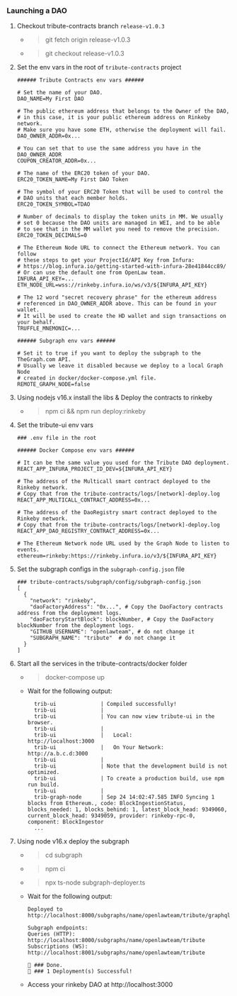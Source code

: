 ### Launching a DAO

1. Checkout tribute-contracts branch `release-v1.0.3`
    - > git fetch origin release-v1.0.3
    - > git checkout release-v1.0.3

2. Set the env vars in the root of `tribute-contracts` project
    ```
    ###### Tribute Contracts env vars ######

    # Set the name of your DAO.
    DAO_NAME=My First DAO

    # The public ethereum address that belongs to the Owner of the DAO,
    # in this case, it is your public ethereum address on Rinkeby network.
    # Make sure you have some ETH, otherwise the deployment will fail.
    DAO_OWNER_ADDR=0x...

    # You can set that to use the same address you have in the DAO_OWNER_ADDR
    COUPON_CREATOR_ADDR=0x...

    # The name of the ERC20 token of your DAO.
    ERC20_TOKEN_NAME=My First DAO Token

    # The symbol of your ERC20 Token that will be used to control the
    # DAO units that each member holds.
    ERC20_TOKEN_SYMBOL=TDAO

    # Number of decimals to display the token units in MM. We usually
    # set 0 because the DAO units are managed in WEI, and to be able
    # to see that in the MM wallet you need to remove the precision.
    ERC20_TOKEN_DECIMALS=0

    # The Ethereum Node URL to connect the Ethereum network. You can follow
    # these steps to get your ProjectId/API Key from Infura:
    # https://blog.infura.io/getting-started-with-infura-28e41844cc89/
    # Or can use the default one from OpenLaw team.
    INFURA_API_KEY=...
    ETH_NODE_URL=wss://rinkeby.infura.io/ws/v3/${INFURA_API_KEY}
    
    # The 12 word "secret recovery phrase" for the ethereum address
    # referenced in DAO_OWNER_ADDR above. This can be found in your wallet.
    # It will be used to create the HD wallet and sign transactions on your behalf.
    TRUFFLE_MNEMONIC=...

    ###### Subgraph env vars ######

    # Set it to true if you want to deploy the subgraph to the TheGraph.com API.
    # Usually we leave it disabled because we deploy to a local Graph Node 
    # created in docker/docker-compose.yml file.
    REMOTE_GRAPH_NODE=false
    ```

  3. Using nodejs v16.x install the libs & Deploy the contracts to rinkeby

      - > npm ci && npm run deploy:rinkeby
  
  4. Set the tribute-ui env vars
    
      ```
      ### .env file in the root

      ###### Docker Compose env vars ######

      # It can be the same value you used for the Tribute DAO deployment.
      REACT_APP_INFURA_PROJECT_ID_DEV=${INFURA_API_KEY}

      # The address of the Multicall smart contract deployed to the Rinkeby network.
      # Copy that from the tribute-contracts/logs/[network]-deploy.log
      REACT_APP_MULTICALL_CONTRACT_ADDRESS=0x...

      # The address of the DaoRegistry smart contract deployed to the Rinkeby network.
      # Copy that from the tribute-contracts/logs/[network]-deploy.log
      REACT_APP_DAO_REGISTRY_CONTRACT_ADDRESS=0x...

      # The Ethereum Network node URL used by the Graph Node to listen to events.
      ethereum=rinkeby:https://rinkeby.infura.io/v3/${INFURA_API_KEY}
      ```

  5. Set the subgraph configs in the `subgraph-config.json` file

      ```
      ### tribute-contracts/subgraph/config/subgraph-config.json
      [
        {
          "network": "rinkeby",
          "daoFactoryAddress": "0x...", # Copy the DaoFactory contracts address from the deployment logs.
          "daoFactoryStartBlock": blockNumber, # Copy the DaoFactory blockNumber from the deployment logs.
          "GITHUB_USERNAME": "openlawteam", # do not change it
          "SUBGRAPH_NAME": "tribute"  # do not change it
        }
      ]
      ```

  6. Start all the services in the tribute-contracts/docker folder

      - > docker-compose up
      - Wait for the following output:
        ```
          trib-ui              | Compiled successfully!
          trib-ui              | 
          trib-ui              | You can now view tribute-ui in the browser.
          trib-ui              | 
          trib-ui              |   Local:            http://localhost:3000
          trib-ui              |   On Your Network:  http://a.b.c.d:3000
          trib-ui              | 
          trib-ui              | Note that the development build is not optimized.
          trib-ui              | To create a production build, use npm run build.
          trib-ui              | 
          trib-graph-node      | Sep 24 14:02:47.585 INFO Syncing 1 blocks from Ethereum., code: BlockIngestionStatus, blocks_needed: 1, blocks_behind: 1, latest_block_head: 9349060, current_block_head: 9349059, provider: rinkeby-rpc-0, component: BlockIngestor
          ...
        ```
  
  7. Using node v16.x deploy the subgraph

      - > cd subgraph
      - > npm ci
      - > npx ts-node subgraph-deployer.ts
      - Wait for the following output:
        ```
        Deployed to http://localhost:8000/subgraphs/name/openlawteam/tribute/graphql

        Subgraph endpoints:
        Queries (HTTP):     http://localhost:8000/subgraphs/name/openlawteam/tribute
        Subscriptions (WS): http://localhost:8001/subgraphs/name/openlawteam/tribute

        👏 ### Done.
        🎉 ### 1 Deployment(s) Successful!
        ```
      - Access your rinkeby DAO at http://localhost:3000